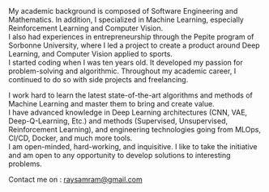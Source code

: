 <div>
My academic background is composed of Software Engineering and Mathematics. In addition, I specialized in Machine Learning, especially Reinforcement Learning and Computer Vision.<br>
I also had experiences in entrepreneurship through the Pepite program of Sorbonne University, where I led a project to create a product around Deep Learning, and Computer Vision applied to sports. <br>
I started coding when I was ten years old. It developed my passion for problem-solving and algorithmic. Throughout my academic career, I continued to do so with side projects and freelancing.<br>

I work hard to learn the latest state-of-the-art algorithms and methods of Machine Learning and master them to bring and create value.<br>
I have advanced knowledge in Deep Learning architectures (CNN, VAE, Deep-Q-Learning, Etc.) and methods (Supervised, Unsupervised, Reinforcement Learning), and engineering technologies going from MLOps, CI/CD, Docker, and much more tools.<br>
I am open-minded, hard-working, and inquisitive. I like to take the initiative and am open to any opportunity to develop solutions to interesting problems.<br>

</div>

Contact me on : raysamram@gmail.com
